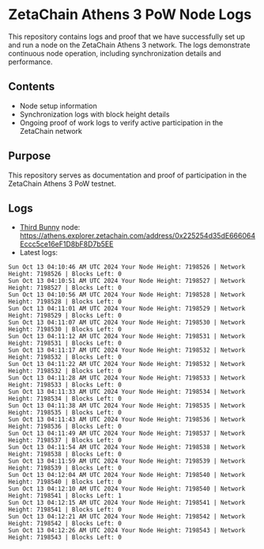 # ZetaChain Athens 3 PoW Node Logs
This repository contains logs and proof that we have successfully set up and run a node on the ZetaChain Athens 3 network. The logs demonstrate continuous node operation, including synchronization details and performance.

## Contents
- Node setup information
- Synchronization logs with block height details
- Ongoing proof of work logs to verify active participation in the ZetaChain network

## Purpose
This repository serves as documentation and proof of participation in the ZetaChain Athens 3 PoW testnet.

## Logs

- [Third Bunny](https://thirdbunny.xyz/) node: https://athens.explorer.zetachain.com/address/0x225254d35dE666064Eccc5ce16eF1D8bF8D7b5EE
- Latest logs:
```
Sun Oct 13 04:10:46 AM UTC 2024 Your Node Height: 7198526 | Network Height: 7198526 | Blocks Left: 0
Sun Oct 13 04:10:51 AM UTC 2024 Your Node Height: 7198527 | Network Height: 7198527 | Blocks Left: 0
Sun Oct 13 04:10:56 AM UTC 2024 Your Node Height: 7198528 | Network Height: 7198528 | Blocks Left: 0
Sun Oct 13 04:11:01 AM UTC 2024 Your Node Height: 7198529 | Network Height: 7198529 | Blocks Left: 0
Sun Oct 13 04:11:07 AM UTC 2024 Your Node Height: 7198530 | Network Height: 7198530 | Blocks Left: 0
Sun Oct 13 04:11:12 AM UTC 2024 Your Node Height: 7198531 | Network Height: 7198531 | Blocks Left: 0
Sun Oct 13 04:11:17 AM UTC 2024 Your Node Height: 7198532 | Network Height: 7198532 | Blocks Left: 0
Sun Oct 13 04:11:22 AM UTC 2024 Your Node Height: 7198532 | Network Height: 7198532 | Blocks Left: 0
Sun Oct 13 04:11:28 AM UTC 2024 Your Node Height: 7198533 | Network Height: 7198533 | Blocks Left: 0
Sun Oct 13 04:11:33 AM UTC 2024 Your Node Height: 7198534 | Network Height: 7198534 | Blocks Left: 0
Sun Oct 13 04:11:38 AM UTC 2024 Your Node Height: 7198535 | Network Height: 7198535 | Blocks Left: 0
Sun Oct 13 04:11:43 AM UTC 2024 Your Node Height: 7198536 | Network Height: 7198536 | Blocks Left: 0
Sun Oct 13 04:11:49 AM UTC 2024 Your Node Height: 7198537 | Network Height: 7198537 | Blocks Left: 0
Sun Oct 13 04:11:54 AM UTC 2024 Your Node Height: 7198538 | Network Height: 7198538 | Blocks Left: 0
Sun Oct 13 04:11:59 AM UTC 2024 Your Node Height: 7198539 | Network Height: 7198539 | Blocks Left: 0
Sun Oct 13 04:12:04 AM UTC 2024 Your Node Height: 7198540 | Network Height: 7198540 | Blocks Left: 0
Sun Oct 13 04:12:10 AM UTC 2024 Your Node Height: 7198540 | Network Height: 7198541 | Blocks Left: 1
Sun Oct 13 04:12:15 AM UTC 2024 Your Node Height: 7198541 | Network Height: 7198541 | Blocks Left: 0
Sun Oct 13 04:12:21 AM UTC 2024 Your Node Height: 7198542 | Network Height: 7198542 | Blocks Left: 0
Sun Oct 13 04:12:26 AM UTC 2024 Your Node Height: 7198543 | Network Height: 7198543 | Blocks Left: 0
```
